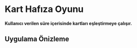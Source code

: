<h1>Kart Hafıza Oyunu</h1>
    <h4>
       Kullanıcı verilen süre içerisinde kartları eşleştirmeye çalışır.
    </h4>
<h2>Uygulama Önizleme</h2>
